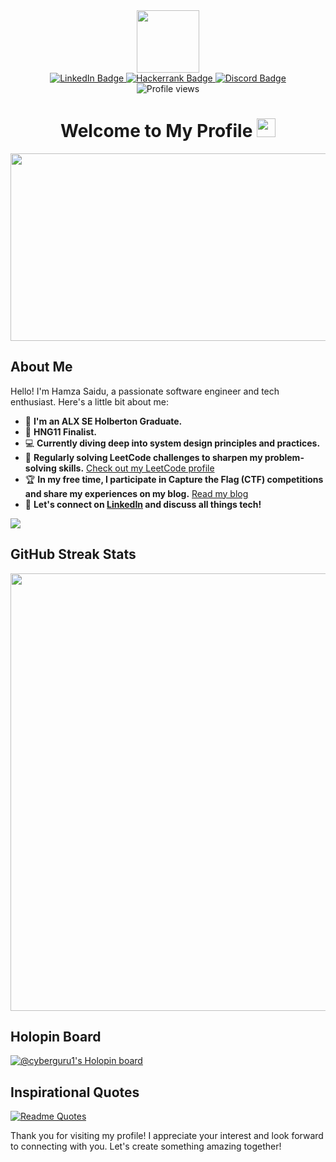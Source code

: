 <div id="header" align="center">
  <img src="https://media.giphy.com/media/M9gbBd9nbDrOTu1Mqx/giphy.gif" width="100"/>

  <div id="badges" align="center">
    <a href="https://www.linkedin.com/in/hamza-saidu">
      <img src="https://img.shields.io/badge/LinkedIn-blue?style=for-the-badge&logo=linkedin&logoColor=white" alt="LinkedIn Badge"/>
    </a>
    <a href="https://www.hackerrank.com/hamzasaidu34">
      <img src="https://img.shields.io/badge/Hackerrank-green?style=for-the-badge&logo=Hackerrank&logoColor=white" alt="Hackerrank Badge"/>
    </a>
    <a href="https://discord.com/users/cyber_guru#9217">
      <img src="https://img.shields.io/badge/Discord-blue?style=for-the-badge&logo=discord&logoColor=white" alt="Discord Badge"/>
    </a>
    <div align="center">
      <img src="https://komarev.com/ghpvc/?username=Cyberguru1&style=flat-square&color=blue" alt="Profile views"/>
    </div>
  </div>

  <h1>
    Welcome to My Profile
    <img src="https://media.giphy.com/media/hvRJCLFzcasrR4ia7z/giphy.gif" width="30px"/>
  </h1>
</div>

<div align="center">
  <img src="https://media.giphy.com/media/dWesBcTLavkZuG35MI/giphy.gif" width="600" height="300"/>
</div>

## About Me

Hello! I'm Hamza Saidu, a passionate software engineer and tech enthusiast. Here's a little bit about me:

- 🌱 **I'm an ALX SE Holberton Graduate.**
- 🌱 **HNG11 Finalist.**
- 💻 **Currently diving deep into system design principles and practices.**
- 🧩 **Regularly solving LeetCode challenges to sharpen my problem-solving skills.** [Check out my LeetCode profile](https://leetcode.com/u/cyberguru1)
- 🏆 **In my free time, I participate in Capture the Flag (CTF) competitions and share my experiences on my blog.** [Read my blog](https://cyberguru1.github.io/)
- 🤝 **Let's connect on [LinkedIn](https://www.linkedin.com/in/hamza-saidu) and discuss all things tech!**

![](https://hit.yhype.me/github/profile?user_id=107911619)

## GitHub Streak Stats
<div align="center">
 <img src="https://github-readme-streak-stats.herokuapp.com/?user=Cyberguru1&theme=black-ice&hide_border=true&stroke=0000&background=060A0CD0" width="700"/>
</div>


## Holopin Board
[![@cyberguru1's Holopin board](https://holopin.me/cyberguru1)](https://holopin.io/@cyberguru1)

## Inspirational Quotes
[![Readme Quotes](https://quotes-github-readme.vercel.app/api?type=horizontal&theme=dark)](https://github.com/piyushsuthar/github-readme-quotes)

Thank you for visiting my profile! I appreciate your interest and look forward to connecting with you. Let's create something amazing together!
